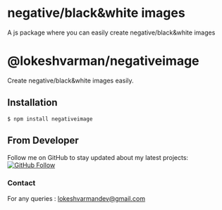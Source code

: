 # negative/black&white images
A js package where you can easily create negative/black&white images

# @lokeshvarman/negativeimage
Create negative/black&white images easily.

## Installation
```
$ npm install negativeimage
```
## From Developer
Follow me on GitHub to stay updated about my latest projects: [![GitHub Follow](https://img.shields.io/badge/Connect-LokeshVarman-blue.svg?logo=Github&longCache=true&style=social&label=Follow)](https://github.com/LokeshVarman)
### Contact
For any queries : lokeshvarmandev@gmail.com
